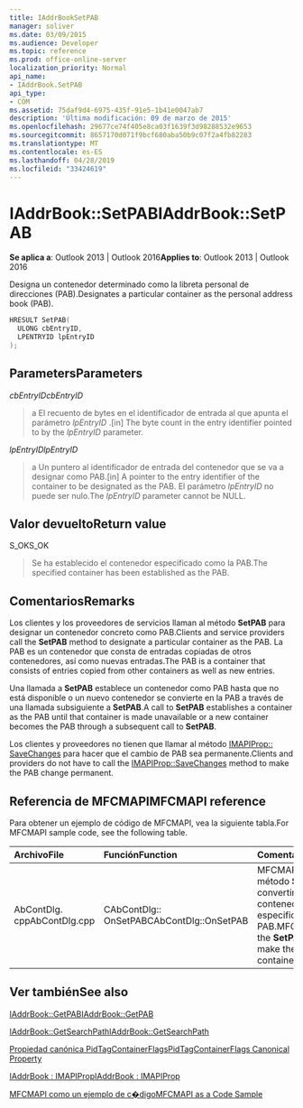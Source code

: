 ```yaml
---
title: IAddrBookSetPAB
manager: soliver
ms.date: 03/09/2015
ms.audience: Developer
ms.topic: reference
ms.prod: office-online-server
localization_priority: Normal
api_name:
- IAddrBook.SetPAB
api_type:
- COM
ms.assetid: 75daf9d4-6975-435f-91e5-1b41e0047ab7
description: 'Última modificación: 09 de marzo de 2015'
ms.openlocfilehash: 29677ce74f405e8ca03f1639f3d98288532e9653
ms.sourcegitcommit: 8657170d071f9bcf680aba50b9c07f2a4fb82283
ms.translationtype: MT
ms.contentlocale: es-ES
ms.lasthandoff: 04/28/2019
ms.locfileid: "33424619"
---
```

# <a name="iaddrbooksetpab"></a><span data-ttu-id="0435b-103">IAddrBook::SetPAB</span><span class="sxs-lookup"><span data-stu-id="0435b-103">IAddrBook::SetPAB</span></span>

  
  
<span data-ttu-id="0435b-104">**Se aplica a**: Outlook 2013 | Outlook 2016</span><span class="sxs-lookup"><span data-stu-id="0435b-104">**Applies to**: Outlook 2013 | Outlook 2016</span></span> 
  
<span data-ttu-id="0435b-105">Designa un contenedor determinado como la libreta personal de direcciones (PAB).</span><span class="sxs-lookup"><span data-stu-id="0435b-105">Designates a particular container as the personal address book (PAB).</span></span>
  
```cpp
HRESULT SetPAB(
  ULONG cbEntryID,
  LPENTRYID lpEntryID
);
```

## <a name="parameters"></a><span data-ttu-id="0435b-106">Parameters</span><span class="sxs-lookup"><span data-stu-id="0435b-106">Parameters</span></span>

 <span data-ttu-id="0435b-107">_cbEntryID_</span><span class="sxs-lookup"><span data-stu-id="0435b-107">_cbEntryID_</span></span>
  
> <span data-ttu-id="0435b-108">a El recuento de bytes en el identificador de entrada al que apunta el parámetro _lpEntryID_ .</span><span class="sxs-lookup"><span data-stu-id="0435b-108">[in] The byte count in the entry identifier pointed to by the  _lpEntryID_ parameter.</span></span> 
    
 <span data-ttu-id="0435b-109">_lpEntryID_</span><span class="sxs-lookup"><span data-stu-id="0435b-109">_lpEntryID_</span></span>
  
> <span data-ttu-id="0435b-110">a Un puntero al identificador de entrada del contenedor que se va a designar como PAB.</span><span class="sxs-lookup"><span data-stu-id="0435b-110">[in] A pointer to the entry identifier of the container to be designated as the PAB.</span></span> <span data-ttu-id="0435b-111">El parámetro _lpEntryID_ no puede ser nulo.</span><span class="sxs-lookup"><span data-stu-id="0435b-111">The  _lpEntryID_ parameter cannot be NULL.</span></span> 
    
## <a name="return-value"></a><span data-ttu-id="0435b-112">Valor devuelto</span><span class="sxs-lookup"><span data-stu-id="0435b-112">Return value</span></span>

<span data-ttu-id="0435b-113">S_OK</span><span class="sxs-lookup"><span data-stu-id="0435b-113">S_OK</span></span> 
  
> <span data-ttu-id="0435b-114">Se ha establecido el contenedor especificado como la PAB.</span><span class="sxs-lookup"><span data-stu-id="0435b-114">The specified container has been established as the PAB.</span></span>
    
## <a name="remarks"></a><span data-ttu-id="0435b-115">Comentarios</span><span class="sxs-lookup"><span data-stu-id="0435b-115">Remarks</span></span>

<span data-ttu-id="0435b-116">Los clientes y los proveedores de servicios llaman al método **SetPAB** para designar un contenedor concreto como PAB.</span><span class="sxs-lookup"><span data-stu-id="0435b-116">Clients and service providers call the **SetPAB** method to designate a particular container as the PAB.</span></span> <span data-ttu-id="0435b-117">La PAB es un contenedor que consta de entradas copiadas de otros contenedores, así como nuevas entradas.</span><span class="sxs-lookup"><span data-stu-id="0435b-117">The PAB is a container that consists of entries copied from other containers as well as new entries.</span></span> 
  
<span data-ttu-id="0435b-118">Una llamada a **SetPAB** establece un contenedor como PAB hasta que no está disponible o un nuevo contenedor se convierte en la PAB a través de una llamada subsiguiente a **SetPAB**.</span><span class="sxs-lookup"><span data-stu-id="0435b-118">A call to **SetPAB** establishes a container as the PAB until that container is made unavailable or a new container becomes the PAB through a subsequent call to **SetPAB**.</span></span> 
  
<span data-ttu-id="0435b-119">Los clientes y proveedores no tienen que llamar al método [IMAPIProp:: SaveChanges](imapiprop-savechanges.md) para hacer que el cambio de PAB sea permanente.</span><span class="sxs-lookup"><span data-stu-id="0435b-119">Clients and providers do not have to call the [IMAPIProp::SaveChanges](imapiprop-savechanges.md) method to make the PAB change permanent.</span></span> 
  
## <a name="mfcmapi-reference"></a><span data-ttu-id="0435b-120">Referencia de MFCMAPI</span><span class="sxs-lookup"><span data-stu-id="0435b-120">MFCMAPI reference</span></span>

<span data-ttu-id="0435b-121">Para obtener un ejemplo de código de MFCMAPI, vea la siguiente tabla.</span><span class="sxs-lookup"><span data-stu-id="0435b-121">For MFCMAPI sample code, see the following table.</span></span>
  
|<span data-ttu-id="0435b-122">**Archivo**</span><span class="sxs-lookup"><span data-stu-id="0435b-122">**File**</span></span>|<span data-ttu-id="0435b-123">**Función**</span><span class="sxs-lookup"><span data-stu-id="0435b-123">**Function**</span></span>|<span data-ttu-id="0435b-124">**Comentario**</span><span class="sxs-lookup"><span data-stu-id="0435b-124">**Comment**</span></span>|
|:-----|:-----|:-----|
|<span data-ttu-id="0435b-125">AbContDlg. cpp</span><span class="sxs-lookup"><span data-stu-id="0435b-125">AbContDlg.cpp</span></span>  <br/> |<span data-ttu-id="0435b-126">CAbContDlg:: OnSetPAB</span><span class="sxs-lookup"><span data-stu-id="0435b-126">CAbContDlg::OnSetPAB</span></span>  <br/> |<span data-ttu-id="0435b-127">MFCMAPI usa el método **SetPAB** para convertir el contenedor especificado en la PAB.</span><span class="sxs-lookup"><span data-stu-id="0435b-127">MFCMAPI uses the **SetPAB** method to make the specified container the PAB.</span></span>  <br/> |
   
## <a name="see-also"></a><span data-ttu-id="0435b-128">Ver también</span><span class="sxs-lookup"><span data-stu-id="0435b-128">See also</span></span>



[<span data-ttu-id="0435b-129">IAddrBook::GetPAB</span><span class="sxs-lookup"><span data-stu-id="0435b-129">IAddrBook::GetPAB</span></span>](iaddrbook-getpab.md)
  
[<span data-ttu-id="0435b-130">IAddrBook::GetSearchPath</span><span class="sxs-lookup"><span data-stu-id="0435b-130">IAddrBook::GetSearchPath</span></span>](iaddrbook-getsearchpath.md)
  
[<span data-ttu-id="0435b-131">Propiedad canónica PidTagContainerFlags</span><span class="sxs-lookup"><span data-stu-id="0435b-131">PidTagContainerFlags Canonical Property</span></span>](pidtagcontainerflags-canonical-property.md)
  
[<span data-ttu-id="0435b-132">IAddrBook : IMAPIProp</span><span class="sxs-lookup"><span data-stu-id="0435b-132">IAddrBook : IMAPIProp</span></span>](iaddrbookimapiprop.md)


[<span data-ttu-id="0435b-133">MFCMAPI como un ejemplo de c�digo</span><span class="sxs-lookup"><span data-stu-id="0435b-133">MFCMAPI as a Code Sample</span></span>](mfcmapi-as-a-code-sample.md)

